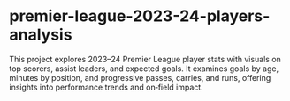 # premier-league-2023-24-players-analysis
This project explores 2023–24 Premier League player stats with visuals on top scorers, assist leaders, and expected goals. It examines goals by age, minutes by position, and progressive passes, carries, and runs, offering insights into performance trends and on‑field impact.
